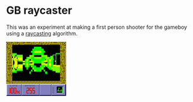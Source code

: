 # GB raycaster

This was an experiment at making a first person shooter for the gameboy using a [raycasting] algorithm.

![screenshot](../images/gbray.png)


[raycasting]: https://en.wikipedia.org/wiki/Ray_casting

